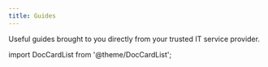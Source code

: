 ```yaml
---
title: Guides
---
```


Useful guides brought to you directly from your trusted IT service provider.

import DocCardList from '@theme/DocCardList';

<DocCardList />